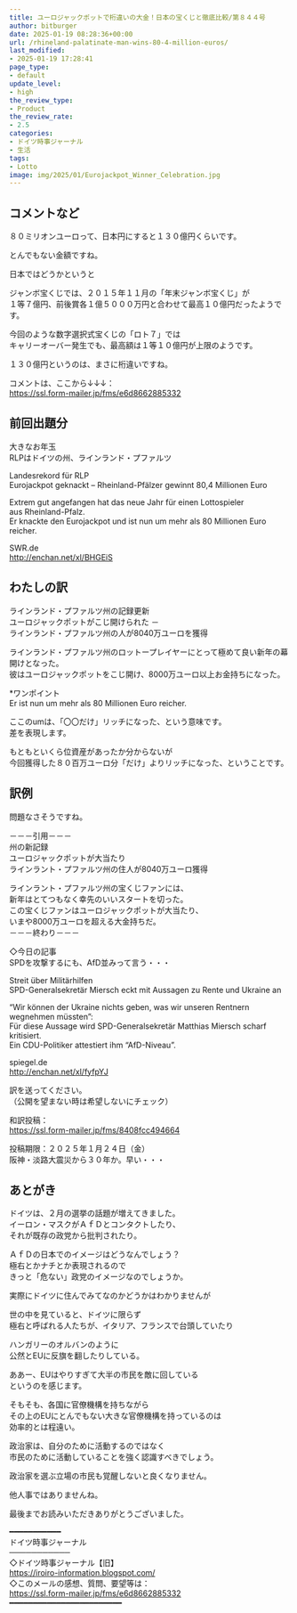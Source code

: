 ```yaml
---
title: ユーロジャックポットで桁違いの大金！日本の宝くじと徹底比較/第８４４号
author: bitburger
date: 2025-01-19 08:28:36+00:00
url: /rhineland-palatinate-man-wins-80-4-million-euros/
last_modified:
- 2025-01-19 17:28:41
page_type:
- default
update_level:
- high
the_review_type:
- Product
the_review_rate:
- 2.5
categories:
- ドイツ時事ジャーナル
- 生活
tags:
- Lotto
image: img/2025/01/Eurojackpot_Winner_Celebration.jpg
---
```

## コメントなど 

<span class="fz-20px"><span class="bold-red">８０ミリオンユーロって、日本円にすると１３０億円くらいです。</span></span>

とんでもない金額ですね。

日本ではどうかというと

ジャンボ宝くじでは、２０１５年１１月の「年末ジャンボ宝くじ」が  
<span class="fz-20px"><span class="bold-red">１等７億円、前後賞各１億５０００万円と合わせて最高１０億円</span></span>だったようです。

今回のような数字選択式宝くじの「ロト７」では  
キャリーオーバー発生でも、<span class="fz-20px"><span class="bold-red">最高額は１等１０億円が上限</span></span>のようです。

１３０億円というのは、まさに桁違いですね。

コメントは、ここから↓↓↓：  
<https://ssl.form-mailer.jp/fms/e6d8662885332>

## 前回出題分 

大きなお年玉  
RLPはドイツの州、ラインランド・プファルツ

Landesrekord für RLP  
Eurojackpot geknackt &#8211; Rheinland-Pfälzer gewinnt 80,4 Millionen Euro

Extrem gut angefangen hat das neue Jahr für einen Lottospieler  
aus Rheinland-Pfalz.  
Er knackte den Eurojackpot und ist nun um mehr als 80 Millionen Euro reicher.

SWR.de  
<http://enchan.net/xl/BHGEiS>

## わたしの訳 

ラインランド・プファルツ州の記録更新  
ユーロジャックポットがこじ開けられた －  
ラインランド・プファルツ州の人が8040万ユーロを獲得

ラインランド・プファルツ州のロットープレイヤーにとって極めて良い新年の幕開けとなった。  
彼はユーロジャックポットをこじ開け、8000万ユーロ以上お金持ちになった。

*ワンポイント  
Er ist nun um mehr als 80 Millionen Euro reicher.

ここのumは、「〇〇だけ」リッチになった、という意味です。  
差を表現します。

もともといくら位資産があったか分からないが  
今回獲得した８０百万ユーロ分「だけ」よりリッチになった、ということです。

## 訳例 

問題なさそうですね。

－－－引用－－－  
州の新記録  
ユーロジャックポットが大当たり  
ラインラント・プファルツ州の住人が8040万ユーロ獲得

ラインラント・プファルツ州の宝くじファンには、  
新年はとてつもなく幸先のいいスタートを切った。  
この宝くじファンはユーロジャックポットが大当たり、  
いまや8000万ユーロを超える大金持ちだ。  
－－－終わり－－－

◇今日の記事  
SPDを攻撃するにも、AfD並みって言う・・・

Streit über Militärhilfen  
SPD-Generalsekretär Miersch eckt mit Aussagen zu Rente und Ukraine an

&#8220;Wir können der Ukraine nichts geben, was wir unseren Rentnern wegnehmen müssten&#8221;:  
Für diese Aussage wird SPD-Generalsekretär Matthias Miersch scharf kritisiert.  
Ein CDU-Politiker attestiert ihm &#8220;AfD-Niveau&#8221;.

spiegel.de  
<http://enchan.net/xl/fyfpYJ>

訳を送ってください。  
（公開を望まない時は希望しないにチェック）

和訳投稿：  
<https://ssl.form-mailer.jp/fms/8408fcc494664>

投稿期限：２０２５年１月２４日（金）  
阪神・淡路大震災から３０年か。早い・・・

## あとがき 

ドイツは、２月の選挙の話題が増えてきました。  
イーロン・マスクがＡｆＤとコンタクトしたり、  
それが既存の政党から批判されたり。

ＡｆＤの日本でのイメージはどうなんでしょう？  
極右とかナチとか表現されるので  
きっと「危ない」政党のイメージなのでしょうか。

実際にドイツに住んでみてなのかどうかはわかりませんが

世の中を見ていると、ドイツに限らず  
極右と呼ばれる人たちが、イタリア、フランスで台頭していたり

ハンガリーのオルバンのように  
公然とEUに反旗を翻したりしている。

ああー、EUはやりすぎて大半の市民を敵に回している  
というのを感じます。

そもそも、各国に官僚機構を持ちながら  
その上のEUにとんでもない大きな官僚機構を持っているのは  
効率的とは程遠い。

政治家は、自分のために活動するのではなく  
市民のために活動していることを強く認識すべきでしょう。

政治家を選ぶ立場の市民も覚醒しないと良くなりません。

他人事ではありませんね。

最後までお読みいただきありがとうございました。

━━━━━━━━━━━  
ドイツ時事ジャーナル  
───────────  
◇ドイツ時事ジャーナル【旧】  
<https://iroiro-information.blogspot.com/>  
◇このメールの感想、質問、要望等は：  
<https://ssl.form-mailer.jp/fms/e6d8662885332>  
━━━━━━━━━━━━━━━━━━━━━━━━